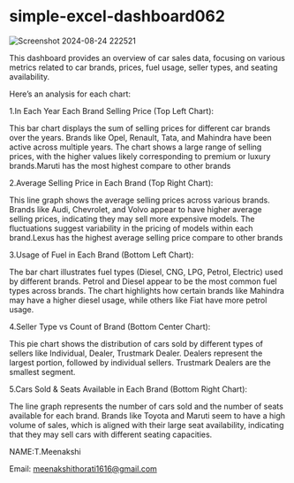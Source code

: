 # simple-excel-dashboard062
![Screenshot 2024-08-24 222521](https://github.com/user-attachments/assets/425d879b-e62b-413b-9cdd-600af4fd8908)

This dashboard provides an overview of car sales data, focusing on various metrics related to car brands, prices, fuel usage, seller types, and seating availability. 

Here’s an analysis for each chart:

1.In Each Year Each Brand Selling Price (Top Left Chart):

This bar chart displays the sum of selling prices for different car brands over the years. Brands like Opel, Renault, Tata, and Mahindra have been active across multiple years. The chart shows a large range of selling prices, with the higher values likely corresponding to premium or luxury brands.Maruti has the most highest compare to other brands

2.Average Selling Price in Each Brand (Top Right Chart):

This line graph shows the average selling prices across various brands. Brands like Audi, Chevrolet, and Volvo appear to have higher average selling prices, indicating they may sell more expensive models. The fluctuations suggest variability in the pricing of models within each brand.Lexus has the highest average selling price compare to other brands

3.Usage of Fuel in Each Brand (Bottom Left Chart):

The bar chart illustrates fuel types (Diesel, CNG, LPG, Petrol, Electric) used by different brands. Petrol and Diesel appear to be the most common fuel types across brands. The chart highlights how certain brands like Mahindra may have a higher diesel usage, while others like Fiat have more petrol usage.

4.Seller Type vs Count of Brand (Bottom Center Chart):

This pie chart shows the distribution of cars sold by different types of sellers like Individual, Dealer, Trustmark Dealer. Dealers represent the largest portion, followed by individual sellers. Trustmark Dealers are the smallest segment.

5.Cars Sold & Seats Available in Each Brand (Bottom Right Chart):

The line graph represents the number of cars sold and the number of seats available for each brand. Brands like Toyota and Maruti seem to have a high volume of sales, which is aligned with their large seat availability, indicating that they may sell cars with different seating capacities.

NAME:T.Meenakshi

Email: meenakshithorati1616@gmail.com







